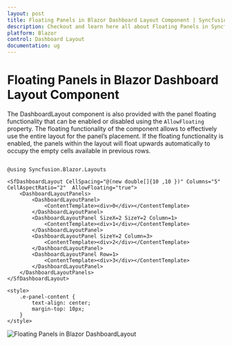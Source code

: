 ```yaml
---
layout: post
title: Floating Panels in Blazor Dashboard Layout Component | Syncfusion
description: Checkout and learn here all about Floating Panels in Syncfusion Blazor Dashboard Layout component and more.
platform: Blazor
control: Dashboard Layout
documentation: ug
---
```


# Floating Panels in Blazor Dashboard Layout Component

The DashboardLayout component is also provided with the panel floating functionality that can be enabled or disabled using the `AllowFloating` property. The floating functionality of the component allows to effectively use the entire layout for the panel’s placement. If the floating functionality is enabled, the panels within the layout will float upwards automatically to occupy the empty cells available in previous rows.

```cshtml

@using Syncfusion.Blazor.Layouts

<SfDashboardLayout CellSpacing="@(new double[]{10 ,10 })" Columns="5" CellAspectRatio="2"  AllowFloating="true">
    <DashboardLayoutPanels>
        <DashboardLayoutPanel>
            <ContentTemplate><div>0</div></ContentTemplate>
        </DashboardLayoutPanel>
        <DashboardLayoutPanel SizeX=2 SizeY=2 Column=1>
            <ContentTemplate><div>1</div></ContentTemplate>
        </DashboardLayoutPanel>
        <DashboardLayoutPanel SizeY=2 Column=3>
            <ContentTemplate><div>2</div></ContentTemplate>
        </DashboardLayoutPanel>
        <DashboardLayoutPanel Row=1>
            <ContentTemplate><div>3</div></ContentTemplate>
        </DashboardLayoutPanel>
    </DashboardLayoutPanels>
</SfDashboardLayout>

<style>
    .e-panel-content {
        text-align: center;
        margin-top: 10px;
    }
</style>

```



![Floating Panels in Blazor DashboardLayout](../images/blazor-dashboard-layout-panel-resizing.gif)